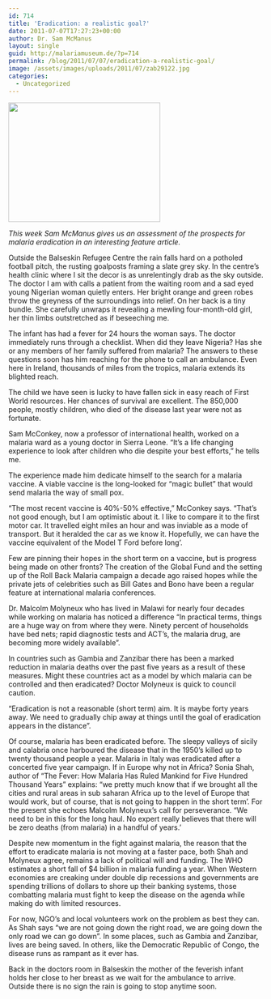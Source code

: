 ```yaml
---
id: 714
title: 'Eradication: a realistic goal?'
date: 2011-07-07T17:27:23+00:00
author: Dr. Sam McManus
layout: single
guid: http://malariamuseum.de/?p=714
permalink: /blog/2011/07/07/eradication-a-realistic-goal/
image: /assets/images/uploads/2011/07/zab29122.jpg
categories:
  - Uncategorized
---
```

[<img class="alignnone size-medium wp-image-719" title="zab291" alt="" src="http://malariamuseum.de/assets/images/uploads/2011/07/zab2911-300x236.jpg" width="300" height="236" />](http://malariamuseum.de/assets/images/uploads/2011/07/zab2911.jpg)

_This week Sam McManus gives us an assessment of the prospects for malaria eradication in an interesting feature article._

Outside the Balseskin Refugee Centre the rain falls hard on a potholed football pitch, the rusting goalposts framing a slate grey sky. In the centre’s health clinic where I sit the decor is as unrelentingly drab as the sky outside. The doctor I am with calls a patient from the waiting room and a sad eyed young Nigerian woman quietly enters. Her bright orange and green robes throw the greyness of the surroundings into relief. On her back is a tiny bundle. She carefully unwraps it revealing a mewling four-month-old girl, her thin limbs outstretched as if beseeching me.

The infant has had a fever for 24 hours the woman says. The doctor immediately runs through a checklist. When did they leave Nigeria? Has she or any members of her family suffered from malaria? The answers to these questions soon has him reaching for the phone to call an ambulance. Even here in Ireland, thousands of miles from the tropics, malaria extends its blighted reach.

The child we have seen is lucky to have fallen sick in easy reach of First World resources. Her chances of survival are excellent. The 850,000 people, mostly children, who died of the disease last year were not as fortunate.

Sam McConkey, now a professor of international health, worked on a malaria ward as a young doctor in Sierra Leone. “It’s a life changing experience to look after children who die despite your best efforts,” he tells me.

The experience made him dedicate himself to the search for a malaria vaccine. A viable vaccine is the long-looked for “magic bullet” that would send malaria the way of small pox.

“The most recent vaccine is 40%-50% effective,” McConkey says. “That’s not good enough, but I am optimistic about it. I like to compare it to the first motor car. It travelled eight miles an hour and was inviable as a mode of transport. But it heralded the car as we know it. Hopefully, we can have the vaccine equivalent of the Model T Ford before long’.

Few are pinning their hopes in the short term on a vaccine, but is progress being made on other fronts? The creation of the Global Fund and the setting up of the Roll Back Malaria campaign a decade ago raised hopes while the private jets of celebrities such as Bill Gates and Bono have been a regular feature at international malaria conferences.

Dr. Malcolm Molyneux who has lived in Malawi for nearly four decades while working on malaria has noticed a difference “In practical terms, things are a huge way on from where they were. Ninety percent of households have bed nets; rapid diagnostic tests and ACT’s, the malaria drug, are becoming more widely available”.

In countries such as Gambia and Zanzibar there has been a marked reduction in malaria deaths over the past five years as a result of these measures. Might these countries act as a model by which malaria can be controlled and then eradicated? Doctor Molyneux is quick to council caution.

“Eradication is not a reasonable (short term) aim. It is maybe forty years away. We need to gradually chip away at things until the goal of eradication appears in the distance”.

Of course, malaria has been eradicated before. The sleepy valleys of sicily and calabria once harboured the disease that in the 1950’s killed up to twenty thousand people a year. Malaria in Italy was eradicated after a concerted five year campaign. If in Europe why not in Africa? Sonia Shah, author of “The Fever: How Malaria Has Ruled Mankind for Five Hundred Thousand Years” explains: “we pretty much know that if we brought all the cities and rural areas in sub saharan Africa up to the level of Europe that would work, but of course, that is not going to happen in the short term’. For the present she echoes Malcolm Molyneux’s call for perseverance. “We need to be in this for the long haul. No expert really believes that there will be zero deaths (from malaria) in a handful of years.’

Despite new momentum in the fight against malaria, the reason that the effort to eradicate malaria is not moving at a faster pace, both Shah and Molyneux agree, remains a lack of political will and funding. The WHO estimates a short fall of $4 billion in malaria funding a year. When Western economies are creaking under double dip recessions and governments are spending trillions of dollars to shore up their banking systems, those combatting malaria must fight to keep the disease on the agenda while making do with limited resources.

For now, NGO’s and local volunteers work on the problem as best they can. As Shah says “we are not going down the right road, we are going down the only road we can go down”. In some places, such as Gambia and Zanzibar, lives are being saved. In others, like the Democratic Republic of Congo, the disease runs as rampant as it ever has.

Back in the doctors room in Balseskin the mother of the feverish infant holds her close to her breast as we wait for the ambulance to arrive. Outside there is no sign the rain is going to stop anytime soon.